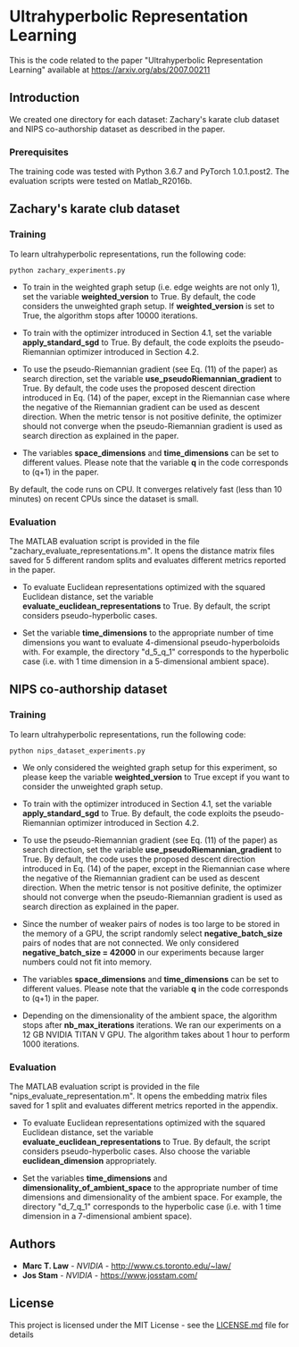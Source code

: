 # Ultrahyperbolic Representation Learning

This is the code related to the paper "Ultrahyperbolic Representation Learning" available at https://arxiv.org/abs/2007.00211

## Introduction

We created one directory for each dataset: Zachary's karate club dataset and NIPS co-authorship dataset as described in the paper.

### Prerequisites

The training code was tested with Python 3.6.7 and PyTorch 1.0.1.post2.
The evaluation scripts were tested on Matlab_R2016b. 

## Zachary's karate club dataset

### Training 

To learn ultrahyperbolic representations, run the following code:
```
python zachary_experiments.py
```

- To train in the weighted graph setup (i.e. edge weights are not only 1), set the variable **weighted_version** to True. By default, the code considers the unweighted graph setup. 
If **weighted_version** is set to True, the algorithm stops after 10000 iterations.

- To train with the optimizer introduced in Section 4.1, set the variable **apply_standard_sgd** to True. By default, the code exploits the pseudo-Riemannian optimizer introduced in Section 4.2.

- To use the pseudo-Riemannian gradient (see Eq. (11) of the paper) as search direction, set the variable **use_pseudoRiemannian_gradient** to True. By default, the code uses the proposed descent direction introduced in Eq. (14) of the paper, except in the Riemannian case where the negative of the Riemannian gradient can be used as descent direction. 
When the metric tensor is not positive definite, the optimizer should not converge when the pseudo-Riemannian gradient is used as search direction as explained in the paper.

- The variables **space_dimensions** and **time_dimensions** can be set to different values. Please note that the variable **q** in the code corresponds to (q+1) in the paper.

By default, the code runs on CPU. It converges relatively fast (less than 10 minutes) on recent CPUs since the dataset is small. 

### Evaluation

The MATLAB evaluation script is provided in the file "zachary_evaluate_representations.m". It opens the distance matrix files saved for 5 different random splits and evaluates different metrics reported in the paper.

- To evaluate Euclidean representations optimized with the squared Euclidean distance, set the variable **evaluate_euclidean_representations** to True. By default, the script considers pseudo-hyperbolic cases. 

- Set the variable **time_dimensions** to the appropriate number of time dimensions you want to evaluate 4-dimensional pseudo-hyperboloids with. For example, the directory "d_5_q_1" corresponds to the hyperbolic case (i.e. with 1 time dimension in a 5-dimensional ambient space).


## NIPS co-authorship dataset

### Training 

To learn ultrahyperbolic representations, run the following code:
```
python nips_dataset_experiments.py
```

- We only considered the weighted graph setup for this experiment, so please keep the variable **weighted_version** to True except if you want to consider the unweighted graph setup. 

- To train with the optimizer introduced in Section 4.1, set the variable **apply_standard_sgd** to True. By default, the code exploits the pseudo-Riemannian optimizer introduced in Section 4.2.

- To use the pseudo-Riemannian gradient (see Eq. (11) of the paper) as search direction, set the variable **use_pseudoRiemannian_gradient** to True. By default, the code uses the proposed descent direction introduced in Eq. (14) of the paper, except in the Riemannian case where the negative of the Riemannian gradient can be used as descent direction. 
When the metric tensor is not positive definite, the optimizer should not converge when the pseudo-Riemannian gradient is used as search direction as explained in the paper.

- Since the number of weaker pairs of nodes is too large to be stored in the memory of a GPU, the script randomly select **negative_batch_size** pairs of nodes that are not connected. 
We only considered **negative_batch_size = 42000** in our experiments because larger numbers could not fit into memory.

- The variables **space_dimensions** and **time_dimensions** can be set to different values. Please note that the variable **q** in the code corresponds to (q+1) in the paper.

- Depending on the dimensionality of the ambient space, the algorithm stops after **nb_max_iterations** iterations. We ran our experiments on a 12 GB NVIDIA TITAN V GPU. The algorithm takes about 1 hour to perform 1000 iterations.

### Evaluation

The MATLAB evaluation script is provided in the file "nips_evaluate_representation.m". It opens the embedding matrix files saved for 1 split and evaluates different metrics reported in the appendix.

- To evaluate Euclidean representations optimized with the squared Euclidean distance, set the variable **evaluate_euclidean_representations** to True. By default, the script considers pseudo-hyperbolic cases. Also choose the variable **euclidean_dimension** appropriately.

- Set the variables **time_dimensions** and **dimensionality_of_ambient_space** to the appropriate number of time dimensions and dimensionality of the ambient space. For example, the directory "d_7_q_1" corresponds to the hyperbolic case (i.e. with 1 time dimension in a 7-dimensional ambient space).



## Authors

* **Marc T. Law** - *NVIDIA* - http://www.cs.toronto.edu/~law/
* **Jos Stam** - *NVIDIA* - https://www.josstam.com/

## License

This project is licensed under the MIT License - see the [LICENSE.md](LICENSE.md) file for details

